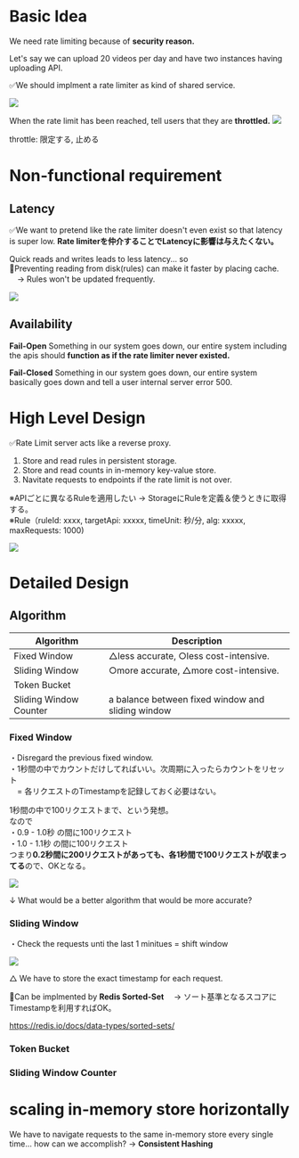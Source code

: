 # Basic Idea
We need rate limiting because of **security reason.**

Let's say we can upload 20 videos per day and have two instances having uploading API.

✅We should implment a rate limiter as kind of shared service.

![](https://storage.googleapis.com/zenn-user-upload/d2839a2c31d7-20230601.png)

When the rate limit has been reached, tell users that they are **throttled.**
![](https://storage.googleapis.com/zenn-user-upload/b11b252dfc38-20230601.png)

throttle: 限定する, 止める

# Non-functional requirement
## Latency
✅We want to pretend like the rate limiter doesn't even exist so that latency is super low. **Rate limiterを仲介することでLatencyに影響は与えたくない。**

Quick reads and writes leads to less latency... so<br>
🔴Preventing reading from disk(rules) can make it faster by placing cache.<br>
　→ Rules won't be updated frequently.

![](https://storage.googleapis.com/zenn-user-upload/10b9245c7216-20230602.png)

## Availability
**Fail-Open**
Something in our system goes down, our entire system including the apis should **function as if the rate limiter never existed.**

**Fail-Closed**
Something in our system goes down, our entire system basically goes down and tell a user internal server error 500.

# High Level Design
✅Rate Limit server acts like a reverse proxy.
1. Store and read rules in persistent storage.
2. Store and read counts in in-memory key-value store.
3. Navitate requests to endpoints if the rate limit is not over.

※APIごとに異なるRuleを適用したい -> StorageにRuleを定義＆使うときに取得する。<br>
※Rule（ruleId: xxxx, targetApi: xxxxx, timeUnit: 秒/分, alg: xxxxx, maxRequests: 1000)

![](https://storage.googleapis.com/zenn-user-upload/852b1fb269ac-20230602.png)

# Detailed Design
## Algorithm
|Algorithm|Description|
|----|----|
|Fixed Window|△less accurate, ○less cost-intensive.|
|Sliding Window|○more accurate, △more cost-intensive.|
|Token Bucket||
|Sliding Window Counter|a balance between fixed window and sliding window|
### Fixed Window
・Disregard the previous fixed window.<br>
・1秒間の中でカウントだけしてればいい。次周期に入ったらカウントをリセット<br>
　= 各リクエストのTimestampを記録しておく必要はない。

1秒間の中で100リクエストまで、という発想。<br>
なので<br>
・0.9 - 1.0秒 の間に100リクエスト<br>
・1.0 - 1.1秒 の間に100リクエスト<br>
つまり**0.2秒間に200リクエストがあっても、各1秒間で100リクエストが収まってる**ので、OKとなる。

![](https://storage.googleapis.com/zenn-user-upload/52b6feea72d0-20230602.png)

↓ What would be a better algorithm that would be more accurate?

### Sliding Window
・Check the requests unti the last 1 minitues = shift window

![](https://storage.googleapis.com/zenn-user-upload/23581372bd1e-20230602.png)

△ We have to store the exact timestamp for each request.

🔴Can be implmented by **Redis Sorted-Set**
　→ ソート基準となるスコアにTimestampを利用すればOK。

https://redis.io/docs/data-types/sorted-sets/

### Token Bucket

### Sliding Window Counter

# scaling in-memory store horizontally
We have to navigate requests to the same in-memory store every single time... how can we accomplish? -> **Consistent Hashing**
